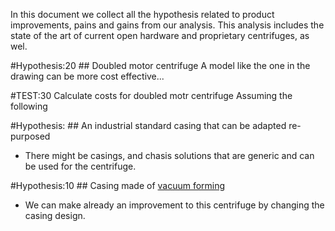 In this document we collect all the hypothesis related to product improvements, pains and gains from our analysis. This analysis includes the state of the art of current open hardware and proprietary centrifuges, as wel.

#Hypothesis:20 ## Doubled motor centrifuge
A model like the one in the drawing can be more cost effective...


#TEST:30 Calculate costs for doubled motr centrifuge
Assuming the following


#Hypothesis: ## An industrial standard casing that can be adapted re-purposed
- There might be casings, and chasis solutions that are generic and can be used for the centrifuge.

#Hypothesis:10 ## Casing made of [vacuum forming](https://en.wikipedia.org/wiki/Vacuum_forming)
- We can make already an improvement to this centrifuge by changing the casing design.
